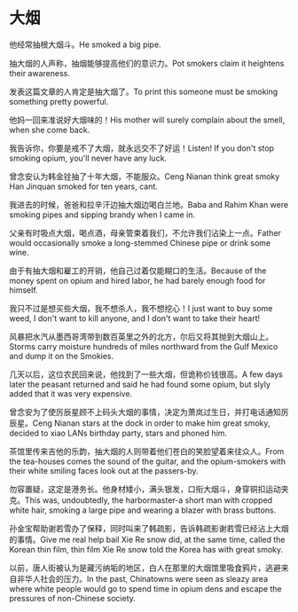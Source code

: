 # 大烟

<p><span class="chinese">他经常抽根大烟斗。</span><span class="english">He smoked a big pipe.</span></p>

<p><span class="chinese">抽大烟的人声称，抽烟能够提高他们的意识力。</span><span class="english">Pot smokers claim it heightens their awareness.</span></p>

<p><span class="chinese">发表这篇文章的人肯定是抽大烟了。</span><span class="english">To print this someone must be smoking something pretty powerful.</span></p>

<p><span class="chinese">他妈一回来准说好大烟味的！</span><span class="english">His mother will surely complain about the smell, when she come back.</span></p>

<p><span class="chinese">我告诉你，你要是戒不了大烟，就永远交不了好运！</span><span class="english">Listen! If you don't stop smoking opium, you'll never have any luck.</span></p>

<p><span class="chinese">曾念安认为韩金铨抽了十年大烟，不能服众。</span><span class="english">Ceng Nianan think great smoky Han Jinquan smoked for ten years, cant.</span></p>

<p><span class="chinese">我进去的时候，爸爸和拉辛汗边抽大烟边喝白兰地。</span><span class="english">Baba and Rahim Khan were smoking pipes and sipping brandy when I came in.</span></p>

<p><span class="chinese">父亲有时吸点大烟，喝点酒，母亲管束着我们，不允许我们沾染上一点。</span><span class="english">Father would occasionally smoke a long-stemmed Chinese pipe or drink some wine.</span></p>

<p><span class="chinese">由于有抽大烟和雇工的开销，他自己过着仅能糊口的生活。</span><span class="english">Because of the money spent on opium and hired labor, he had barely enough food for himself.</span></p>

<p><span class="chinese">我只不过是想买些大烟，我不想杀人，我不想挖心！</span><span class="english">I just want to buy some weed, I don't want to kill anyone, and I don't want to take their heart!</span></p>

<p><span class="chinese">风暴把水汽从墨西哥湾带到数百英里之外的北方，尔后又将其抛到大烟山上。</span><span class="english">Storms carry moisture hundreds of miles northward from the Gulf Mexico and dump it on the Smokies.</span></p>

<p><span class="chinese">几天以后，这位农民回来说，他找到了一些大烟，但诡称价钱很高。</span><span class="english">A few days later the peasant returned and said he had found some opium, but slyly added that it was very expensive.</span></p>

<p><span class="chinese">曾念安为了使厉辰星顾不上码头大烟的事情，决定为萧岚过生日，并打电话通知厉辰星。</span><span class="english">Ceng Nianan stars at the dock in order to make him great smoky, decided to xiao LANs birthday party, stars and phoned him.</span></p>

<p><span class="chinese">茶馆里传来吉他的乐韵，抽大烟的人则带着他们苍白的笑脸望着来往众人。</span><span class="english">From the tea-houses comes the sound of the guitar, and the opium-smokers with their white smiling faces look out at the passers-by.</span></p>

<p><span class="chinese">勿容置疑，这定是港务长。他身材矮小，满头银发，口衔大烟斗，身穿铜扣运动夹克。</span><span class="english">This was, undoubtedly, the harbormaster-a short man with cropped white hair, smoking a large pipe and wearing a blazer with brass buttons.</span></p>

<p><span class="chinese">孙金宝帮助谢若雪办了保释，同时叫来了韩疏影，告诉韩疏影谢若雪已经沾上大烟的事情。</span><span class="english">Give me real help bail Xie Re snow did, at the same time, called the Korean thin film, thin film Xie Re snow told the Korea has with great smoky.</span></p>

<p><span class="chinese">以前，唐人街被认为是藏污纳垢的地区，白人在那里的大烟馆里吸食鸦片，逃避来自非华人社会的压力。</span><span class="english">In the past, Chinatowns were seen as sleazy area where white people would go to spend time in opium dens and escape the pressures of non-Chinese society.</span></p>

